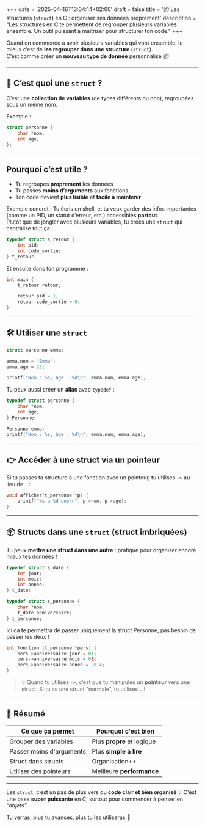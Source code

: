 +++
date = '2025-04-16T13:04:14+02:00'
draft = false
title = '📦 Les structures (`struct`) en C : organiser ses données proprement'
description = "Les structures en C te permettent de regrouper plusieurs variables ensemble. Un outil puissant à maîtriser pour structurer ton code."
+++

Quand on commence à avoir plusieurs variables qui vont ensemble, le mieux c’est de **les regrouper dans une structure** (`struct`).  
C’est comme créer un **nouveau type de donnée** personnalisé 📦

---

## 🧠 C’est quoi une `struct` ?

C’est une **collection de variables** (de types différents ou non), regroupées sous un même nom.

Exemple :
```c
struct personne {
    char *nom;
    int age;
};
```  

---

## Pourquoi c’est utile ?

- Tu regroupes **proprement** les données
- Tu passes **moins d’arguments** aux fonctions
- Ton code devient **plus lisible** et **facile à maintenir**

Exemple concret :
Tu écris un shell, et tu veux garder des infos importantes (comme un PID, un statut d’erreur, etc.) accessibles **partout**.  
Plutôt que de jongler avec plusieurs variables, tu crées une `struct` qui centralise tout ça :  
```c
typedef struct s_retour {
    int pid;
    int code_sortie;
} t_retour;
```  
Et ensuite dans ton programme :
```c
int main {
    t_retour retour;

    retour.pid = 1;
    retour.code_sortie = 0;
}
```  

---

## 🛠️ Utiliser une `struct`

```c
struct personne emma;

emma.nom = "Emma";
emma.age = 28;

printf("Nom : %s, âge : %d\n", emma.nom, emma.age);
```

Tu peux aussi créer un **alias** avec `typedef` :
```c
typedef struct personne {
    char *nom;
    int age;
} Personne;

Personne emma;
printf("Nom : %s, âge : %d\n", emma.nom, emma.age);
```

---

## 👉 Accéder à une struct via un pointeur

Si tu passes ta structure à une fonction avec un pointeur, tu utilises `->` au lieu de `.` :
```c
void afficher(t_personne *p) {
    printf("%s a %d ans\n", p->nom, p->age);
}
```

---  

## 📦 Structs dans une `struct` (struct imbriquées)

Tu peux **mettre une struct dans une autre** : pratique pour organiser encore mieux tes données !
```c
typedef struct s_date {
    int jour;
    int mois;
    int annee;
} t_date;

typedef struct s_personne {
    char *nom;
    t_date anniversaire;
} t_personne;
```  
Ici ca te permettra de passer uniquement la struct Personne, pas besoin de passer les deux !
```c
int fonction (t_personne *pers) {
    pers->anniversaire.jour = 01;
    pers->anniversaire.mois = 08;
    pers->anniversaire.annee = 2014;
}
```  

> 💡 Quand tu utilises `->`, c’est que tu manipules un **pointeur** vers une struct. Si tu as une struct "normale", tu utilises `.` !  

---

## 🧠 Résumé  

| Ce que ça permet       | Pourquoi c'est bien |
|------------|--------------------|
| Grouper des variables    | Plus **propre** et logique |
| Passer moins d'arguments | Plus **simple à lire** |
| Struct dans structs    | Organisation++ |
| Utiliser des pointeurs   | Meilleure **performance** |

---

Les `struct`, c’est un pas de plus vers du **code clair et bien organisé** 💡
C'est une base **super puissante** en C, surtout pour commencer à penser en *“objets”*.  

Tu verras, plus tu avances, plus tu les utiliseras 🙌
